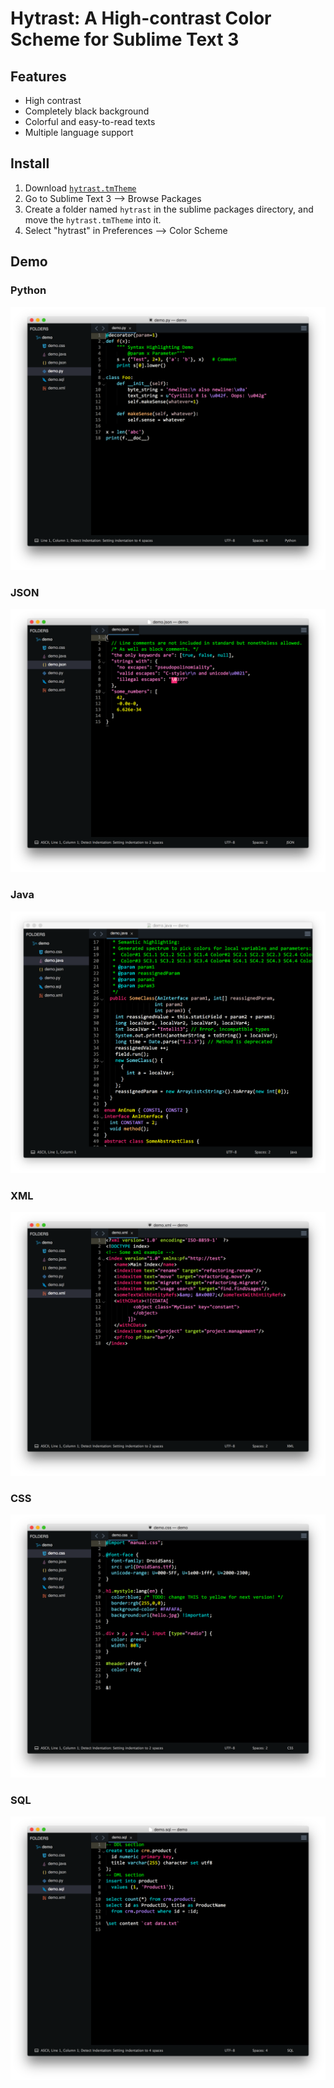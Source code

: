# Hytrast: A High-contrast Color Scheme for Sublime Text 3

## Features

* High contrast
* Completely black background
* Colorful and easy-to-read texts
* Multiple language support

## Install

1. Download <a href="https://raw.githubusercontent.com/nathanielove/hytrast/master/hytrast.tmTheme" download>`hytrast.tmTheme`</a>
1. Go to Sublime Text 3 --> Browse Packages
1. Create a folder named `hytrast` in the sublime packages directory, and move the `hytrast.tmTheme` into it.
1. Select "hytrast" in Preferences --> Color Scheme 

## Demo

### Python

![Hytrast Demo - Python](demo/python.png)

### JSON

![Hytrast Demo - JSON](demo/json.png)

### Java

![Hytrast Demo - Java](demo/java.png)

### XML

![Hytrast Demo - XML](demo/xml.png)

### CSS

![Hytrast Demo - CSS](demo/css.png)

### SQL

![Hytrast Demo - SQL](demo/sql.png)
